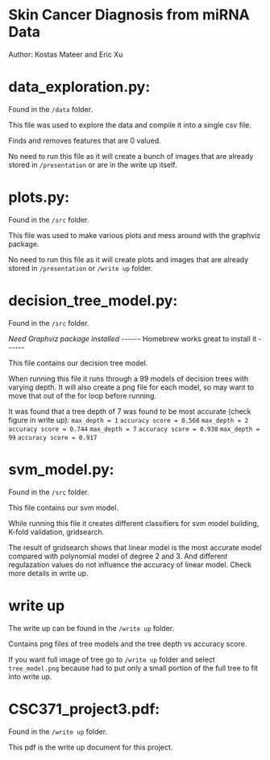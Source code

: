 # Skin Cancer Diagnosis from miRNA Data
Author: Kostas Mateer and Eric Xu

# data_exploration.py:
Found in the `/data` folder.

This file was used to explore the data and compile it into a single csv file.

Finds and removes features that are 0 valued.

No need to run this file as it will create a bunch of images that are already
    stored in `/presentation` or are in the write up itself.

# plots.py:
Found in the `/src` folder.

This file was used to make various plots and mess around with the graphviz package.

No need to run this file as it will create plots and images that are already
    stored in `/presentation` or `/write up` folder.

# decision_tree_model.py:
Found in the `/src` folder.

*Need Graphviz package installed*
------ Homebrew works great to install it ------ 

This file contains our decision tree model.

When running this file it runs through a 99 models of decision trees with varying depth.
It will also create a png file for each model, so may want to move that out of the for loop
before running.

It was found that a tree depth of 7 was found to be most accurate (check figure in write up):
    `max_depth = 1` `accuracy score = 0.568`
    `max_depth = 2` `accuracy score = 0.744`
    `max_depth = 7` `accuracy score = 0.938`
    `max_depth = 99` `accuracy score = 0.917`

# svm_model.py:
Found in the `/src` folder.

This file contains our svm model.

While running this file it creates different classifiers for svm model building, K-fold validation, gridsearch.

The result of gridsearch shows that linear model is the most accurate model compared with polynomial model of degree 2 and 3. And different regulazation values do not influence the accuracy of linear model. Check more details in write up.

# write up
The write up can be found in the `/write up` folder.

Contains png files of tree models and the tree depth vs accuracy score.

If you want full image of tree go to `/write up` folder and select `tree_model.png` because had to put only a small
portion of the full tree to fit into write up.

# CSC371_project3.pdf:
Found in the `/write up` folder.

This pdf is the write up document for this project.



